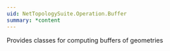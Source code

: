 ```yaml
---
uid: NetTopologySuite.Operation.Buffer
summary: *content
---
```

Provides classes for computing buffers of geometries
